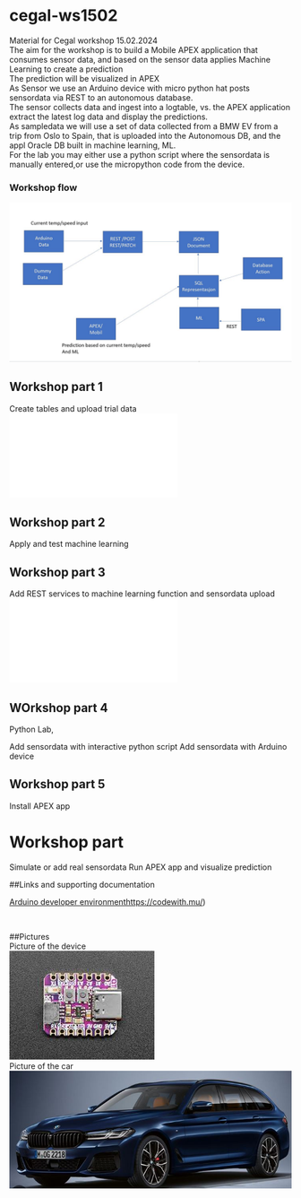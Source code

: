 # cegal-ws1502
Material for Cegal workshop 15.02.2024
<br />
The aim for the workshop is to build a Mobile APEX application that consumes sensor data,
and based on the sensor data applies Machine Learning to create a prediction
<br />
The prediction will be visualized in APEX
<br />
As Sensor we use an Arduino device with micro python hat posts sensordata via REST to an autonomous database.
<br />
The sensor collects data and ingest into a logtable, vs. the APEX application extract the latest log data
and display the predictions.
<br />
As sampledata we will use a set of data collected from a BMW EV from a trip from Oslo to Spain,
that is uploaded into the Autonomous DB, and the appl Oracle DB built in machine learning, ML.
<br />
For the lab you may either use a python script where the sensordata is manually entered,or use the micropython code from the device.
<br />
### Workshop flow

![Workflow diagram](images/lab_flow.jpg?raw=true "Title")

## Workshop part 1

Create tables and upload trial data
![Instructions](labs/lab1.md)

## Workshop part 2

Apply and test machine learning

##  Workshop part 3

Add REST services to machine learning function and sensordata upload
![Instructions](labs/lab1.md)

## WOrkshop part 4

Python Lab, 

Add sensordata with interactive python script
Add sensordata with Arduino device

## Workshop part 5

Install APEX app

# Workshop part 

Simulate or add real sensordata
Run APEX app and visualize prediction

##Links and supporting documentation

[Arduino developer environment](https://link-url-here.org)https://codewith.mu/)

<br />

##Pictures
<br />
Picture of the device
<br />
![Arduino](images/arduino.jpg?raw=true "Title")
<br />
Picture of the car
<br />
![BMW](images/bmw.jpg?raw=true "Title")

